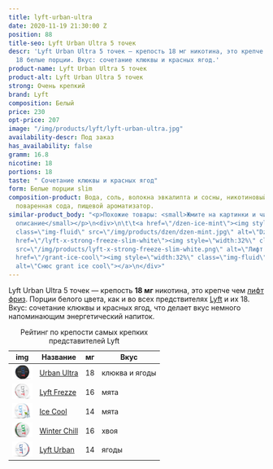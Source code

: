 ```yaml
---
title: lyft-urban-ultra
date: 2020-11-19 21:30:00 Z
position: 88
title-seo: Lyft Urban Ultra 5 точек
descr: 'Lyft Urban Ultra 5 точек — крепость 18 мг никотина, это крепче чем лифт фриз.
  18 белые порции. Вкус: сочетание клюквы и красных ягод.'
product-name: Lyft Urban Ultra 5 точек
product-alt: Lyft Urban Ultra 5 точек
strong: Очень крепкий
brand: Lyft
composition: Белый
price: 230
opt-price: 207
image: "/img/products/lyft/lyft-urban-ultra.jpg"
availability-descr: Под заказ
has_availability: false
gramm: 16.8
nicotine: 18
portions: 18
taste: " Сочетание клюквы и красных ягод"
form: Белые порции slim
composition-product: Вода, соль, волокна эвкалипта и сосны, никотиновый экстракт,
  поваренная сода, пищевой ароматизатор.
similar-product_body: "<p>Похожие товары: <small>Жмите на картинки и читайте полное
  описание</small></p>\n<div>\n\t\t<a href=\"/dzen-ice-mint\"><img style=\"width:32%\"
  class=\"img-fluid\" src=\"/img/products/dzen/dzen-mint.jpg\" alt=\"Dzen Ice Mint\"></a>\n\t\t<a
  href=\"/lyft-x-strong-freeze-slim-white\"><img style=\"width:32%\" class=\"img-fluid\"
  src=\"/img/products/lyft-x-strong-freeze-slim-white.png\" alt=\"Лифт фриз\"></a>\n<a
  href=\"/grant-ice-cool\"><img style=\"width:32%\" class=\"img-fluid\" src=\"/img/products/grant/grant-ice-cool.jpg\"
  alt=\"Снюс grant ice cool\"></a>\n</div>"
---
```


Lyft Urban Ultra 5 точек — крепость **18 мг** никотина, это крепче чем [лифт фриз](/lyft-x-strong-freeze-slim-white). Порции белого цвета, как и во всех предствителях [Lyft](/lyft) и их 18.<br>
Вкус: сочетание клюквы и красных ягод, что делает вкус немного напоминающим энергетический напиток.

<table class="table table-sm">
	<caption>Рейтинг по крепости самых крепких представителей Lyft</caption>
	<thead>
		<tr>
			<th scope="col">img</th>
			<th scope="col">Название</th>
			<th scope="col">мг</th>
			<th scope="col">Вкус</th>
		</tr>
	</thead>
	<tbody>
		<tr>
			<td><a href="/lyft-urban-ultra"><img style="width: 40px" src="/img/products/lyft/lyft-urban-ultra.jpg" alt="Снюс Lyft Urabn ultra"></a></td>
			<td><a href="/lyft-urban-ultra">Urban Ultra</a></td>
			<td>18</td>
			<td>клюква и ягоды</td>
		</tr>
		<tr>
			<td><a href="/lyft-x-strong-freeze-slim-white"><img style="width: 40px" src="/img/products/lyft-x-strong-freeze-slim-white.png" alt="Снюс Lyft Freeze самый крепкий"></a></td>
			<td><a href="/lyft-x-strong-freeze-slim-white">Lyft Frezze</a></td>
			<td>16</td>
			<td>мята</td>
		</tr>
		<tr>
			<td><a href="/lyft-strong-ice-cool-mint-slim-all-white"><img style="width: 40px" src="/img/products/lyft-ice-cool-strong-mint-slim-all-white-portion.png" alt="Снюс Lyft Ice Cool"></a></td>
			<td><a href="/lyft-strong-ice-cool-mint-slim-all-white">Ice Cool</a></td>
			<td>14</td>
			<td>мята</td>
		</tr>
		<tr>
			<td><a href="/lyft-x-strong-winter-chill-slim-white"><img style="width: 40px" src="/img/products/lyft-winter-chill-x-strong.jpg" alt="Снюс Lyft Winter Chill"></a></td>
			<td><a href="/lyft-x-strong-winter-chill-slim-white">Winter Chill</a></td>
			<td>16</td>
			<td>хвоя</td>
		</tr>
		<tr>
			<td><a href="/lyft-urban-vibe"><img style="width: 40px" src="/img/products/lyft-urban-vibe.png" alt="Снюс Lyft Urban"></a></td>
			<td><a href="/lyft-urban-vibe">Lyft Urban</a></td>
			<td>14</td>
			<td>ягоды</td>
		</tr>
	</tbody>
</table>